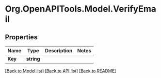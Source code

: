 
# Org.OpenAPITools.Model.VerifyEmail

## Properties

Name | Type | Description | Notes
------------ | ------------- | ------------- | -------------
**Key** | **string** |  | 

[[Back to Model list]](../README.md#documentation-for-models)
[[Back to API list]](../README.md#documentation-for-api-endpoints)
[[Back to README]](../README.md)


